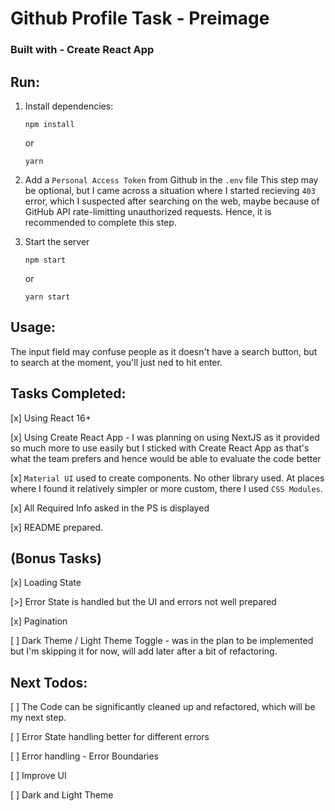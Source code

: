 # Github Profile Task - Preimage

### Built with - Create React App

## Run:
1. Install dependencies:
    ```
    npm install
    ```
    or
    ```
    yarn
    ```



2. Add a `Personal Access Token` from Github in the `.env` file
    This step may be optional, but I came across a situation where I started recieving `403` error, which I suspected after searching on the web, maybe because of GitHub API rate-limitting unauthorized requests. Hence, it is recommended to complete this step.



3. Start the server
    ```
    npm start
    ```
    or 
    ```
    yarn start
    ```

## Usage:
The input field may confuse people as it doesn't have a search button, but to search at the moment, you'll just ned to hit enter.

## Tasks Completed:
[x] Using React 16+


[x] Using Create React App - I was planning on using NextJS as it provided so much more to use easily but I sticked with Create React App as that's what the team prefers and hence would be able to evaluate the code better


[x] `Material UI` used to create components. No other library used. At places where I found it relatively simpler or more custom, there I used `CSS Modules`.


[x] All Required Info asked in the PS is displayed


[x] README prepared.

## (Bonus Tasks)
[x] Loading State


[>] Error State is handled but the UI and errors not well prepared


[x] Pagination


[ ] Dark Theme / Light Theme Toggle - was in the plan to be implemented but I'm skipping it for now, will add later after a bit of refactoring.

## Next Todos:
[ ] The Code can be significantly cleaned up and refactored, which will be my next step.


[ ] Error State handling better for different errors


[ ] Error handling - Error Boundaries


[ ] Improve UI


[ ] Dark and Light Theme
